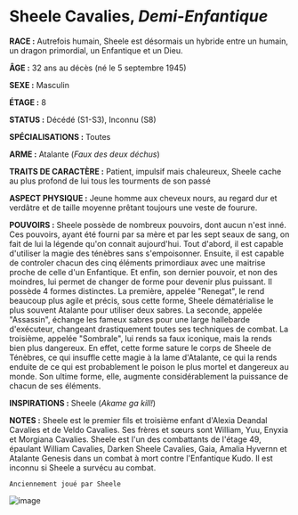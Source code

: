 # Sheele Cavalies, *Demi-Enfantique*

**RACE :** Autrefois humain, Sheele est désormais un hybride entre un humain, un dragon primordial, un Enfantique et un Dieu.

**ÂGE :** 32 ans au décès (né le 5 septembre 1945)

**SEXE :** Masculin

**ÉTAGE :** 8

**STATUS :** Décédé (S1-S3), Inconnu (S8)

**SPÉCIALISATIONS :** Toutes

**ARME :** Atalante (*Faux des deux déchus*)

**TRAITS DE CARACTÈRE :** Patient,  impulsif mais chaleureux, Sheele cache au plus profond de lui tous les tourments de son passé

**ASPECT PHYSIQUE :** Jeune homme aux cheveux nours, au regard dur et verdâtre et de taille moyenne prêtant toujours une veste de fourure.

**POUVOIRS :** Sheele possède de nombreux pouvoirs, dont aucun n'est inné. Ces pouvoirs, ayant été fourni par sa mère et par les sept seaux de sang, on fait de lui la légende qu'on connait aujourd'hui. Tout d'abord, il est capable d'utiliser la magie des ténèbres sans s'empoisonner. Ensuite, il est capable de controler chacun des cinq éléments primordiaux avec une maitrise proche de celle d'un Enfantique. Et enfin, son dernier pouvoir, et non des moindres, lui permet de changer de forme pour devenir plus puissant. Il possède 4 formes distinctes. La première, appelée "Renegat", le rend beaucoup plus agile et précis, sous cette forme, Sheele dématérialise le plus souvent Atalante pour utiliser deux sabres. La seconde, appelée "Assassin", échange les fameux sabres pour une large hallebarde d'exécuteur, changeant drastiquement toutes ses techniques de combat. La troisième, appelée "Sombrale", lui rends sa faux iconique, mais la rends bien plus dangereux. En effet, cette forme sature le corps de Sheele de Ténèbres, ce qui insuffle cette magie à la lame d'Atalante, ce qui la rends enduite de ce qui est probablement le poison le plus mortel et dangereux au monde. Son ultime forme, elle, augmente considérablement la puissance de chacun de ses éléments.

**INSPIRATIONS :** Sheele (*Akame ga kill!*)

**NOTES :**  Sheele est le premier fils et troisième enfant d'Alexia Deandal Cavalies et de Veldo Cavalies. Ses frères et sœurs sont William, Yuu, Enyxia et Morgiana Cavalies. Sheele est l'un des combattants de l'étage 49, épaulant William Cavalies, Darken Sheele Cavalies, Gaia, Amalia Hyvernn et Atalante Genesis dans un combat à mort contre l'Enfantique Kudo. Il est inconnu si Sheele a survécu au combat.

`Anciennement joué par Sheele`

![image](https://enyxia.alkanife.fr/images/characters/sheele.png)
